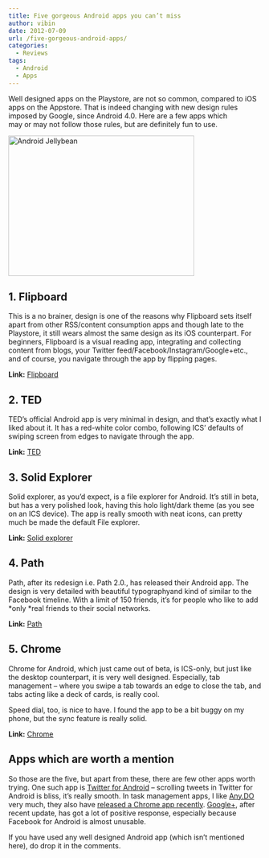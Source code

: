 ```yaml
---
title: Five gorgeous Android apps you can’t miss
author: vibin
date: 2012-07-09
url: /five-gorgeous-android-apps/
categories:
  - Reviews
tags:
  - Android
  - Apps
---
```

Well designed apps on the Playstore, are not so common, compared to iOS apps on the Appstore. That is indeed changing with new design rules imposed by Google, since Android 4.0. Here are a few apps which may or may not follow those rules, but are definitely fun to use.

[<img class="wp-image-59407 alignnone" title="Jellybean" src="http://cdn.devilsworkshop.org/files/2012/07/Jelly1-600x454.jpg" alt="Android Jellybean" width="370" height="279" />][1]

## 1. Flipboard

This is a no brainer, design is one of the reasons why Flipboard sets itself apart from other RSS/content consumption apps and though late to the Playstore, it still wears almost the same design as its iOS counterpart. For beginners, Flipboard is a visual reading app, integrating and collecting content from blogs, your Twitter feed/Facebook/Instagram/Google+etc., and of course, you navigate through the app by flipping pages.

**Link:** <a href="https://play.google.com/store/apps/details?id=flipboard.app" onclick="_gaq.push(['_trackEvent', 'outbound-article', 'https://play.google.com/store/apps/details?id=flipboard.app', 'Flipboard']);" target="_blank">Flipboard</a>

## 2. TED

TED’s official Android app is very minimal in design, and that’s exactly what I liked about it. It has a red-white color combo, following ICS’ defaults of swiping screen from edges to navigate through the app.

**Link:** <a href="https://play.google.com/store/apps/details?id=com.ted.android" onclick="_gaq.push(['_trackEvent', 'outbound-article', 'https://play.google.com/store/apps/details?id=com.ted.android', 'TED']);" target="_blank">TED</a>

## 3. Solid Explorer

Solid explorer, as you’d expect, is a file explorer for Android. It’s still in beta, but has a very polished look, having this holo light/dark theme (as you see on an ICS device). The app is really smooth with neat icons, can pretty much be made the default File explorer.

**Link:** <a href="https://play.google.com/store/apps/details?id=pl.solid.explorer" onclick="_gaq.push(['_trackEvent', 'outbound-article', 'https://play.google.com/store/apps/details?id=pl.solid.explorer', 'Solid explorer']);" target="_blank">Solid explorer</a>

## 4. Path

Path, after its redesign i.e. Path 2.0., has released their Android app. The design is very detailed with beautiful typographyand kind of similar to the Facebook timeline. With a limit of 150 friends, it’s for people who like to add *only *real friends to their social networks.

**Link:** <a href="https://play.google.com/store/apps/details?id=com.path" onclick="_gaq.push(['_trackEvent', 'outbound-article', 'https://play.google.com/store/apps/details?id=com.path', 'Path']);" target="_blank">Path</a>

## 5. Chrome

Chrome for Android, which just came out of beta, is ICS-only, but just like the desktop counterpart, it is very well designed. Especially, tab management – where you swipe a tab towards an edge to close the tab, and tabs acting like a deck of cards, is really cool.

Speed dial, too, is nice to have. I found the app to be a bit buggy on my phone, but the sync feature is really solid.

**Link:** <a href="https://play.google.com/store/apps/details?id=com.android.chrome" onclick="_gaq.push(['_trackEvent', 'outbound-article', 'https://play.google.com/store/apps/details?id=com.android.chrome', 'Chrome']);" target="_blank">Chrome</a>

## Apps which are worth a mention

So those are the five, but apart from these, there are few other apps worth trying. One such app is <a href="https://play.google.com/store/apps/details?id=com.twitter.android" onclick="_gaq.push(['_trackEvent', 'outbound-article', 'https://play.google.com/store/apps/details?id=com.twitter.android', 'Twitter for Android']);" target="_blank">Twitter for Android</a> – scrolling tweets in Twitter for Android is bliss, it’s really smooth. In task management apps, I like <a href="https://play.google.com/store/apps/details?id=com.anydo" onclick="_gaq.push(['_trackEvent', 'outbound-article', 'https://play.google.com/store/apps/details?id=com.anydo', 'Any.DO']);" target="_blank">Any.DO</a> very much, they also have <a href="http://devilsworkshop.org/anydo-releases-chrome-extension-web-version/" target="_blank">released a Chrome app recently</a>. <a href="https://play.google.com/store/apps/details?id=com.google.android.apps.plus" onclick="_gaq.push(['_trackEvent', 'outbound-article', 'https://play.google.com/store/apps/details?id=com.google.android.apps.plus', 'Google+']);" target="_blank">Google+</a>, after recent update, has got a lot of positive response, especially because Facebook for Android is almost unusable.

If you have used any well designed Android app (which isn’t mentioned here), do drop it in the comments.

 [1]: http://cdn.devilsworkshop.org/files/2012/07/Jelly1.jpg
